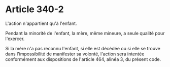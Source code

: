 # Article 340-2

L'action n'appartient qu'à l'enfant.

Pendant la minorité de l'enfant, la mère, même mineure, a seule qualité pour l'exercer.

Si la mère n'a pas reconnu l'enfant, si elle est décédée ou si elle se trouve dans l'impossibilité de manifester sa volonté, l'action sera intentée conformément aux dispositions de l'article 464, alinéa 3, du présent code.
